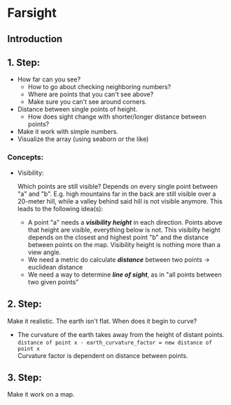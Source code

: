 # Farsight

## Introduction

## 1. Step:

* How far can you see?
  * How to go about checking neighboring numbers?
  * Where are points that you can't see above?
  * Make sure you can't see around corners.
* Distance between single points of height.
  * How does sight change with shorter/longer distance between points?
* Make it work with simple numbers.
* Visualize the array (using seaborn or the like)

### Concepts:

* Visibility: 
  
  Which points are still visible? Depends on every single point between "a" and "b".
  E.g. high mountains far in the back are still visible over a 20-meter hill, while
  a valley behind said hill is not visible anymore. This leads to the following idea(s):
  * A point "a" needs a ***visibility height*** in each direction. Points above that height
    are visible, everything below is not. This visibilty height depends on the closest and
    highest point "b" and the distance between points on the map. Visibility height is
    nothing more than a view angle. 
  * We need a metric do calculate ***distance*** between two points &#8594; euclidean distance
  * We need a way to determine ***line of sight***, as in "all points between two given points"

## 2. Step:

Make it realistic. The earth isn't flat. When does it begin to curve?

* The curvature of the earth takes away from the height of distant points.  
  `distance of point x - earth_curvature_factor = new distance of point x`  
  Curvature factor is dependent on distance between points.

## 3. Step:

Make it work on a map.
